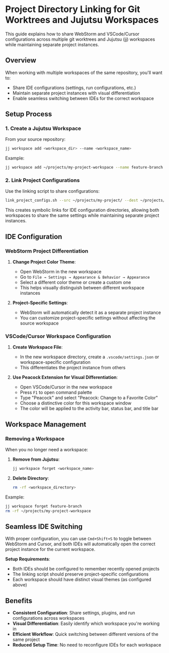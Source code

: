 # Project Directory Linking for Git Worktrees and Jujutsu Workspaces

This guide explains how to share WebStorm and VSCode/Cursor configurations across multiple git worktrees and Jujutsu (jj) workspaces while maintaining separate project instances.

## Overview

When working with multiple workspaces of the same repository, you'll want to:
- Share IDE configurations (settings, run configurations, etc.)
- Maintain separate project instances with visual differentiation
- Enable seamless switching between IDEs for the correct workspace

## Setup Process

### 1. Create a Jujutsu Workspace

From your source repository:

```bash
jj workspace add <workspace_dir> --name <workspace_name>
```

Example:
```bash
jj workspace add ~/projects/my-project-workspace --name feature-branch
```

### 2. Link Project Configurations

Use the linking script to share configurations:

```bash
link_project_configs.sh --src ~/projects/my-project/ --dest ~/projects/my-project-workspace
```

This creates symbolic links for IDE configuration directories, allowing both workspaces to share the same settings while maintaining separate project instances.

## IDE Configuration

### WebStorm Project Differentiation

1. **Change Project Color Theme**:
   - Open WebStorm in the new workspace
   - Go to `File → Settings → Appearance & Behavior → Appearance`
   - Select a different color theme or create a custom one
   - This helps visually distinguish between different workspace instances

2. **Project-Specific Settings**:
   - WebStorm will automatically detect it as a separate project instance
   - You can customize project-specific settings without affecting the source workspace

### VSCode/Cursor Workspace Configuration

1. **Create Workspace File**:
   - In the new workspace directory, create a `.vscode/settings.json` or workspace-specific configuration
   - This differentiates the project instance from others

2. **Use Peacock Extension for Visual Differentiation**:
   - Open VSCode/Cursor in the new workspace
   - Press `F1` to open command palette
   - Type "Peacock" and select "Peacock: Change to a Favorite Color"
   - Choose a distinctive color for this workspace window
   - The color will be applied to the activity bar, status bar, and title bar

## Workspace Management

### Removing a Workspace

When you no longer need a workspace:

1. **Remove from Jujutsu**:
   ```bash
   jj workspace forget <workspace_name>
   ```

2. **Delete Directory**:
   ```bash
   rm -rf <workspace_directory>
   ```

Example:
```bash
jj workspace forget feature-branch
rm -rf ~/projects/my-project-workspace
```

## Seamless IDE Switching

With proper configuration, you can use `Cmd+Shift+S` to toggle between WebStorm and Cursor, and both IDEs will automatically open the correct project instance for the current workspace.

**Setup Requirements**:
- Both IDEs should be configured to remember recently opened projects
- The linking script should preserve project-specific configurations
- Each workspace should have distinct visual themes (as configured above)

## Benefits

- **Consistent Configuration**: Share settings, plugins, and run configurations across workspaces
- **Visual Differentiation**: Easily identify which workspace you're working in
- **Efficient Workflow**: Quick switching between different versions of the same project
- **Reduced Setup Time**: No need to reconfigure IDEs for each workspace
